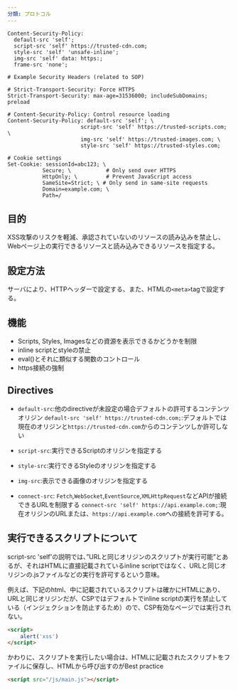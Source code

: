 ```yaml
---
分類: プロトコル
---
```


```CSP
Content-Security-Policy: 
  default-src 'self';
  script-src 'self' https://trusted-cdn.com;
  style-src 'self' 'unsafe-inline';
  img-src 'self' data: https:;
  frame-src 'none';
```

```http
# Example Security Headers (related to SOP)

# Strict-Transport-Security: Force HTTPS
Strict-Transport-Security: max-age=31536000; includeSubDomains; preload

# Content-Security-Policy: Control resource loading
Content-Security-Policy: default-src 'self'; \
                       script-src 'self' https://trusted-scripts.com; \
                       img-src 'self' https://trusted-images.com; \
                       style-src 'self' https://trusted-styles.com;

# Cookie settings
Set-Cookie: sessionId=abc123; \
           Secure; \           # Only send over HTTPS
           HttpOnly; \         # Prevent JavaScript access
           SameSite=Strict; \ # Only send in same-site requests
           Domain=example.com; \
           Path=/
```
## 目的
XSS攻撃のリスクを軽減、承認されていないのリソースの読み込みを禁止し、Webページ上の実行できるリソースと読み込みできるリソースを指定する。

## 設定方法
サーバにより、HTTPヘッダーで設定する、また、HTMLの`<meta>`tagで設定する。

## 機能
- Scripts, Styles, Imagesなどの資源を表示できるかどうかを制限
- inline scriptとstyleの禁止
- eval()とそれに類似する関数のコントロール
- https接続の強制

## Directives
- `default-src`:他のdirectiveが未設定の場合デフォルトの許可するコンテンツオリジン
  `default-src 'self' https://trusted-cdn.com;`:デフォルトでは現在のオリジンと`https://trusted-cdn.com`からのコンテンツしか許可しない
  
- `script-src`:実行できるScriptのオリジンを指定する
- `style-src`:実行できるStyleのオリジンを指定する
- `img-src`:表示できる画像のオリジンを指定する
- `connect-src`: 
  `Fetch`,`WebSocket`,`EventSource`,`XMLHttpRequest`などAPIが接続できるURLを制限する
  `connect-src 'self' https://api.example.com;`:現在オリジンのURLまたは、`https://api.example.com`への接続を許可する。

## 実行できるスクリプトについて
script-src 'self'の説明では、”URLと同じオリジンのスクリプトが実行可能”とあるが、それはHTMLに直接記載されているinline scriptではなく、URLと同じオリジンの.jsファイルなどの実行を許可するという意味。

例えば、下記のhtml、中に記載されているスクリプトは確かにHTMLにあり、URLと同じオリジンだが、CSPではデフォルトでinline scriptの実行を禁止している（インジェクションを防止するため）ので、CSP有効なページでは実行されない。
```html
<script>
	alert('xss')
</script>
```
かわりに、スクリプトを実行したい場合は、HTMLに記載されたスクリプトをファイルに保存し、HTMLから呼び出すのがBest practice
```HTML
<script src="/js/main.js"></script>
```